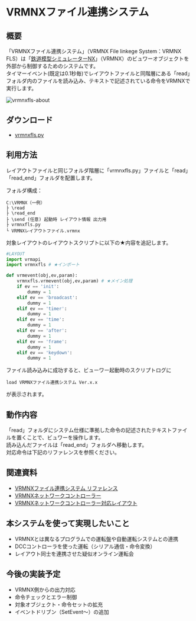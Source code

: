 # VRMNXファイル連携システム

## 概要
「VRMNXファイル連携システム」（VRMNX File linkege System：VRMNX FLS）は「[鉄道模型シミュレーターNX](http://www.imagic.co.jp/hobby/products/vrmnx/ "鉄道模型シミュレーターNX")」（VRMNX）のビュワーオブジェクトを外部から制御するためのシステムです。  
タイマーイベント(既定は0.1秒毎)でレイアウトファイルと同階層にある「read」フォルダ内のファイルを読み込み、テキストで記述されている命令をVRMNXで実行します。

![vrmnxfls-about](https://user-images.githubusercontent.com/66538961/107119739-e9334300-68cc-11eb-8f29-7ed26ccc383b.png)

## ダウンロード
- [vrmnxfls.py](https://raw.githubusercontent.com/CaldiaNX/vrmnxfls/main/vrmnxfls.py)

## 利用方法
レイアウトファイルと同じフォルダ階層に「vrmnxfls.py」ファイルと「read」「read_end」フォルダを配置します。  

フォルダ構成：
```
C:\VRMNX（一例）
├ \read
├ \read_end
├ \send (任意) 起動時 レイアウト情報 出力用
├ vrmnxfls.py
└ VRMNXレイアウトファイル.vrmnx
```

対象レイアウトのレイアウトスクリプトに以下の★内容を追記します。  

```py
#LAYOUT
import vrmapi
import vrmnxfls # ★インポート

def vrmevent(obj,ev,param):
    vrmnxfls.vrmevent(obj,ev,param) # ★メイン処理
    if ev == 'init':
        dummy = 1
    elif ev == 'broadcast':
        dummy = 1
    elif ev == 'timer':
        dummy = 1
    elif ev == 'time':
        dummy = 1
    elif ev == 'after':
        dummy = 1
    elif ev == 'frame':
        dummy = 1
    elif ev == 'keydown':
        dummy = 1
```

ファイル読み込みに成功すると、ビューワー起動時のスクリプトログに

```
load VRMNXファイル連携システム Ver.x.x
```

が表示されます。  

## 動作内容
「read」フォルダにシステム仕様に準拠した命令の記述されたテキストファイルを置くことで、ビュワーを操作します。  
読み込んだファイルは「read_end」フォルダへ移動します。  
対応命令は下記のリファレンスを参照ください。

## 関連資料
- [VRMNXファイル連携システム リファレンス](REFERENCE.md)
- [VRMNXネットワークコントローラー](vrmnxflsNetController.md)
- [VRMNXネットワークコントローラー対応レイアウト](vrmnxflsSampleLayout.md)

## 本システムを使って実現したいこと
- VRMNXとは異なるプログラムでの運転盤や自動運転システムとの連携
- DCCコントローラを使った運転（シリアル通信・命令変換）
- レイアウト同士を連携させた疑似オンライン運転会

## 今後の実装予定
- VRMNX側からの出力対応
- 命令チェックとエラー制御
- 対象オブジェクト・命令セットの拡充
- イベントドリブン（SetEvent～）の追加

